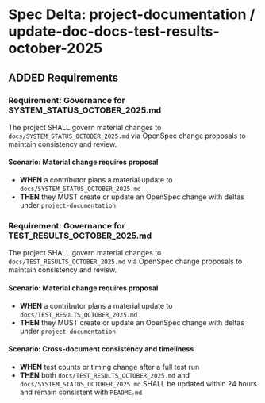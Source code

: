 # Spec Delta: project-documentation / update-doc-docs-test-results-october-2025

## ADDED Requirements

### Requirement: Governance for SYSTEM_STATUS_OCTOBER_2025.md

The project SHALL govern material changes to `docs/SYSTEM_STATUS_OCTOBER_2025.md` via OpenSpec change proposals to maintain consistency and review.

#### Scenario: Material change requires proposal

- **WHEN** a contributor plans a material update to `docs/SYSTEM_STATUS_OCTOBER_2025.md`
- **THEN** they MUST create or update an OpenSpec change with deltas under `project-documentation`

### Requirement: Governance for TEST_RESULTS_OCTOBER_2025.md

The project SHALL govern material changes to `docs/TEST_RESULTS_OCTOBER_2025.md` via OpenSpec change proposals to maintain consistency and review.

#### Scenario: Material change requires proposal

- **WHEN** a contributor plans a material update to `docs/TEST_RESULTS_OCTOBER_2025.md`
- **THEN** they MUST create or update an OpenSpec change with deltas under `project-documentation`

#### Scenario: Cross-document consistency and timeliness

- **WHEN** test counts or timing change after a full test run
- **THEN** both `docs/TEST_RESULTS_OCTOBER_2025.md` and `docs/SYSTEM_STATUS_OCTOBER_2025.md` SHALL be updated within 24 hours and remain consistent with `README.md`
